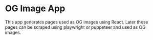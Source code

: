 # OG Image App

This app generates pages used as OG images using React.
Later these pages can be scraped using playwright or puppeteer and used as OG images.
